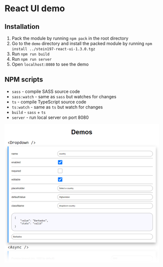 # React UI demo

## Installation
1. Pack the module by running `npm pack` in the root directory
1. Go to the `demo` directory and install the packed module by running `npm install ../stein197-react-ui-1.3.0.tgz`
1. Run `npm run build`
1. Run `npm run server`
1. Open `localhost:8080` to see the demo

## NPM scripts
- `sass` - compile SASS source code
- `sass:watch` - same as `sass` but watches for changes
- `ts` - compile TypeScript source code
- `ts:watch` - same as `ts` but watch for changes
- `build` - `sass` + `ts`
- `server` - run local server on port 8080

![](assets/demos.png)
